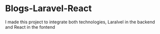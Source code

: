 # Blogs-Laravel-React
I made this project to integrate both technologies, Laralvel in the backend and React in the fontend
